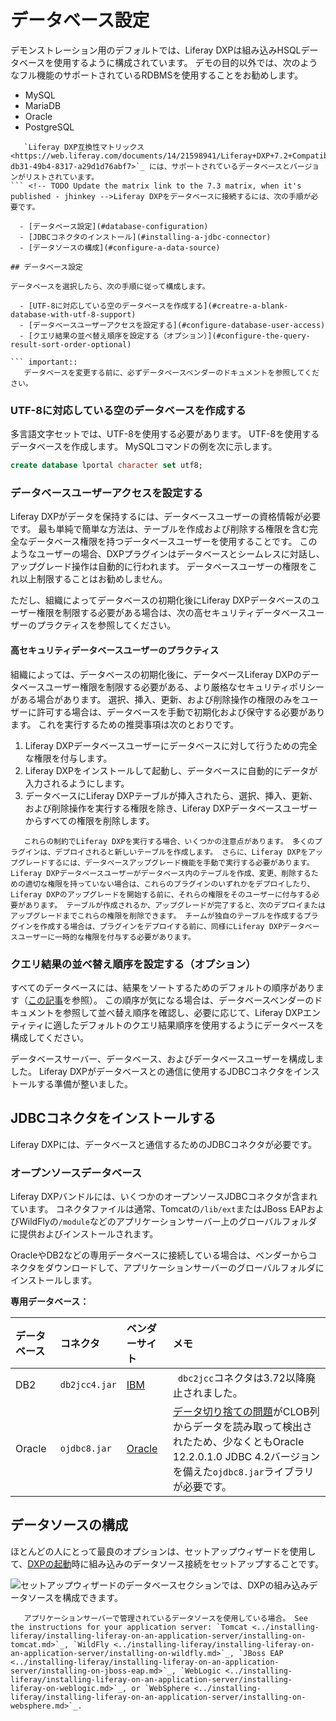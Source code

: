 # データベース設定

デモンストレーション用のデフォルトでは、Liferay DXPは組み込みHSQLデータベースを使用するように構成されています。 デモの目的以外では、次のようなフル機能のサポートされているRDBMSを使用することをお勧めします。

  - MySQL
  - MariaDB
  - Oracle
  - PostgreSQL

``` note::
   `Liferay DXP互換性マトリックス <https://web.liferay.com/documents/14/21598941/Liferay+DXP+7.2+Compatibility+Matrix/b6e0f064-db31-49b4-8317-a29d1d76abf7>`_ には、サポートされているデータベースとバージョンがリストされています。
``` <!-- TODO Update the matrix link to the 7.3 matrix, when it's published - jhinkey -->Liferay DXPをデータベースに接続するには、次の手順が必要です。

  - [データベース設定](#database-configuration)
  - [JDBCコネクタのインストール](#installing-a-jdbc-connector)
  - [データソースの構成](#configure-a-data-source)

## データベース設定

データベースを選択したら、次の手順に従って構成します。

  - [UTF-8に対応している空のデータベースを作成する](#creatre-a-blank-database-with-utf-8-support)
  - [データベースユーザーアクセスを設定する](#configure-database-user-access)
  - [クエリ結果の並べ替え順序を設定する（オプション）](#configure-the-query-result-sort-order-optional)

``` important::
   データベースを変更する前に、必ずデータベースベンダーのドキュメントを参照してください。
```

### UTF-8に対応している空のデータベースを作成する

多言語文字セットでは、UTF-8を使用する必要があります。 UTF-8を使用するデータベースを作成します。 MySQLコマンドの例を次に示します。

``` sql
create database lportal character set utf8;
```

### データベースユーザーアクセスを設定する

Liferay DXPがデータを保持するには、データベースユーザーの資格情報が必要です。 最も単純で簡単な方法は、テーブルを作成および削除する権限を含む完全なデータベース権限を持つデータベースユーザーを使用することです。 このようなユーザーの場合、DXPプラグインはデータベースとシームレスに対話し、アップグレード操作は自動的に行われます。 データベースユーザーの権限をこれ以上制限することはお勧めしません。

ただし、組織によってデータベースの初期化後にLiferay DXPデータベースのユーザー権限を制限する必要がある場合は、次の高セキュリティデータベースユーザーのプラクティスを参照してください。

#### 高セキュリティデータベースユーザーのプラクティス

組織によっては、データベースの初期化後に、データベースLiferay DXPのデータベースユーザー権限を制限する必要がある、より厳格なセキュリティポリシーがある場合があります。 選択、挿入、更新、および削除操作の権限のみをユーザーに許可する場合は、データベースを手動で初期化および保守する必要があります。 これを実行するための推奨事項は次のとおりです。

1.  Liferay DXPデータベースユーザーにデータベースに対して行うための完全な権限を付与します。
2.  Liferay DXPをインストールして起動し、データベースに自動的にデータが入力されるようにします。
3.  データベースにLiferay DXPテーブルが挿入されたら、選択、挿入、更新、および削除操作を実行する権限を除き、Liferay DXPデータベースユーザーからすべての権限を削除します。

``` warning::
   これらの制約でLiferay DXPを実行する場合、いくつかの注意点があります。 多くのプラグインは、デプロイされると新しいテーブルを作成します。 さらに、Liferay DXPをアップグレードするには、データベースアップグレード機能を手動で実行する必要があります。 Liferay DXPデータベースユーザーがデータベース内のテーブルを作成、変更、削除するための適切な権限を持っていない場合は、これらのプラグインのいずれかをデプロイしたり、Liferay DXPのアップグレードを開始する前に、それらの権限をそのユーザーに付与する必要があります。 テーブルが作成されるか、アップグレードが完了すると、次のデプロイまたはアップグレードまでこれらの権限を削除できます。 チームが独自のテーブルを作成するプラグインを作成する場合は、プラグインをデプロイする前に、同様にLiferay DXPデータベースユーザーに一時的な権限を付与する必要があります。
```

### クエリ結果の並べ替え順序を設定する（オプション）

すべてのデータベースには、結果をソートするためのデフォルトの順序があります（[この記事](https://help.liferay.com/hc/en-us/articles/360029315971-Sort-Order-Changed-with-a-Different-Database)を参照）。 この順序が気になる場合は、データベースベンダーのドキュメントを参照して並べ替え順序を確認し、必要に応じて、Liferay DXPエンティティに適したデフォルトのクエリ結果順序を使用するようにデータベースを構成してください。

データベースサーバー、データベース、およびデータベースユーザーを構成しました。 Liferay DXPがデータベースとの通信に使用するJDBCコネクタをインストールする準備が整いました。

## JDBCコネクタをインストールする

Liferay DXPには、データベースと通信するためのJDBCコネクタが必要です。

### オープンソースデータベース

Liferay DXPバンドルには、いくつかのオープンソースJDBCコネクタが含まれています。 コネクタファイルは通常、Tomcatの`/lib/ext`またはJBoss EAPおよびWildFlyの`/module`などのアプリケーションサーバー上のグローバルフォルダに提供およびインストールされます。

OracleやDB2などの専用データベースに接続している場合は、ベンダーからコネクタをダウンロードして、アプリケーションサーバーのグローバルフォルダにインストールします。

**専用データベース：**

| データベース | コネクタ          | ベンダーサイト                                     | メモ                                                                                                                                                |
|:------ |:------------- |:------------------------------------------- |:------------------------------------------------------------------------------------------------------------------------------------------------- |
| DB2    | `db2jcc4.jar` | [IBM](https://www.ibm.com/)                 | ` dbc2jcc`コネクタは3.72以降廃止されました。                                                                                                                     |
| Oracle | `ojdbc8.jar`  | [Oracle](https://www.oracle.com/index.html) | [データ切り捨ての問題](https://issues.liferay.com/browse/LPS-79229)がCLOB列からデータを読み取って検出されたため、少なくともOracle 12.2.0.1.0 JDBC 4.2バージョンを備えた`ojdbc8.jar`ライブラリが必要です。 |

## データソースの構成

ほとんどの人にとって最良のオプションは、セットアップウィザードを使用して、[DXPの起動](../installing-liferay/running-liferay-for-the-first-time.md)時に組み込みのデータソース接続をセットアップすることです。

![セットアップウィザードのデータベースセクションでは、DXPの組み込みデータソースを構成できます。](./database-configurations/images/01.png)

``` note::
   アプリケーションサーバーで管理されているデータソースを使用している場合。 See the instructions for your application server: `Tomcat <../installing-liferay/installing-liferay-on-an-application-server/installing-on-tomcat.md>`_, `WildFly <../installing-liferay/installing-liferay-on-an-application-server/installing-on-wildfly.md>`_, `JBoss EAP <../installing-liferay/installing-liferay-on-an-application-server/installing-on-jboss-eap.md>`_, `WebLogic <../installing-liferay/installing-liferay-on-an-application-server/installing-liferay-on-weblogic.md>`_, or `WebSphere <../installing-liferay/installing-liferay-on-an-application-server/installing-on-websphere.md>`_.
```
